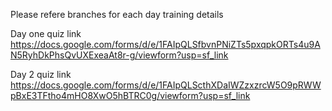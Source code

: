 Please refere branches for each day training details

Day one quiz link
https://docs.google.com/forms/d/e/1FAIpQLSfbvnPNiZTs5pxqpkORTs4u9AN5RyhDkPhsQvUXExeaAt8r-g/viewform?usp=sf_link


Day 2 quiz link
https://docs.google.com/forms/d/e/1FAIpQLScthXDaIWZzxzrcW5O9pRWWpBxE3TFtho4mHO8XwO5hBTRC0g/viewform?usp=sf_link
